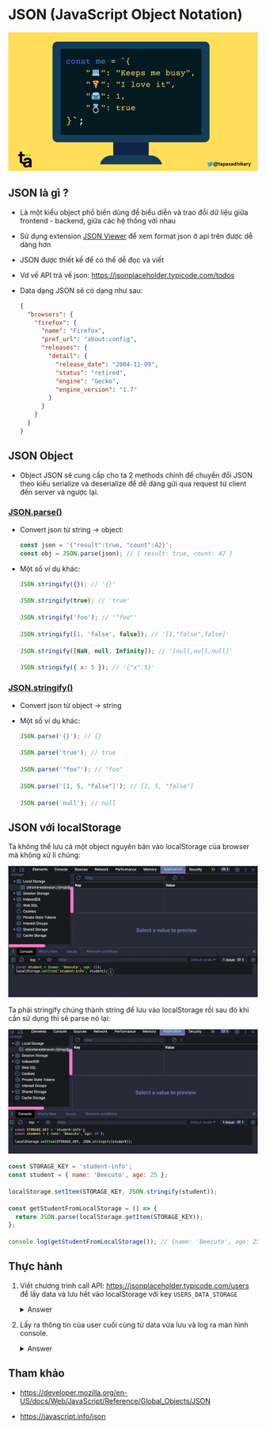 # JSON (JavaScript Object Notation)

![](../images/json-banner.png)

## JSON là gì ?

- Là một kiểu object phổ biến dùng để biểu diễn và trao đổi dữ liệu giữa frontend - backend, giữa các hệ thống với nhau
- Sử dụng extension [JSON Viewer](https://chrome.google.com/webstore/detail/json-viewer/gbmdgpbipfallnflgajpaliibnhdgobh) để xem format json ở api trên được dễ dàng hơn
- JSON được thiết kế để có thể dễ đọc và viết
- Vd về API trả về json: https://jsonplaceholder.typicode.com/todos

- Data dạng JSON sẽ có dạng như sau:

  ```json
  {
    "browsers": {
      "firefox": {
        "name": "Firefox",
        "pref_url": "about:config",
        "releases": {
          "detail": {
            "release_date": "2004-11-09",
            "status": "retired",
            "engine": "Gecko",
            "engine_version": "1.7"
          }
        }
      }
    }
  }
  ```

## JSON Object

- Object JSON sẽ cung cấp cho ta 2 methods chính để chuyển đổi JSON theo kiểu serialize và deserialize để dễ dàng gửi qua request từ client đến server và ngược lại.

### [JSON.parse()](https://developer.mozilla.org/en-US/docs/Web/JavaScript/Reference/Global_Objects/JSON/parse)

- Convert json từ string -> object:

  ```js
  const json = '{"result":true, "count":42}';
  const obj = JSON.parse(json); // { result: true, count: 42 }
  ```

- Một số ví dụ khác:

  ```js
  JSON.stringify({}); // '{}'

  JSON.stringify(true); // 'true'

  JSON.stringify('foo'); // '"foo"'

  JSON.stringify([1, 'false', false]); // '[1,"false",false]'

  JSON.stringify([NaN, null, Infinity]); // '[null,null,null]'

  JSON.stringify({ x: 5 }); // '{"x":5}'
  ```

### [JSON.stringify()](https://developer.mozilla.org/en-US/docs/Web/JavaScript/Reference/Global_Objects/JSON/stringify)

- Convert json từ object -> string

- Một số ví dụ khác:

  ```js
  JSON.parse('{}'); // {}

  JSON.parse('true'); // true

  JSON.parse('"foo"'); // "foo"

  JSON.parse('[1, 5, "false"]'); // [1, 5, "false"]

  JSON.parse('null'); // null
  ```

## JSON với localStorage

Ta không thể lưu cả một object nguyên bản vào localStorage của browser mà không xử lí chúng:

![](../images/save-pure-ob-localstorage.gif)

Ta phải stringify chúng thành string để lưu vào localStorage rồi sau đó khi cần sử dụng thì sẽ parse nó lại:

![](../images/save-stringify-ob-localstorage.gif)

```js
const STORAGE_KEY = 'student-info';
const student = { name: 'Beecuto', age: 25 };

localStorage.setItem(STORAGE_KEY, JSON.stringify(student));

const getStudentFromLocalStorage = () => {
  return JSON.parse(localStorage.getItem(STORAGE_KEY));
};

console.log(getStudentFromLocalStorage()); // {name: 'Beecuto', age: 25}
```

## Thực hành

1. Viết chương trình call API: https://jsonplaceholder.typicode.com/users để lấy data và lưu hết vào localStorage với key `USERS_DATA_STORAGE`

   <details>
     <summary>Answer</summary>
     <br/>

   ```js
   const API_URL = 'https://jsonplaceholder.typicode.com/users';
   const storageKey = 'USERS_DATA_STORAGE';
   fetch(API_URL)
     .then((response) => response.json())
     .then((data) => localStorage.setItem(storageKey, JSON.stringify(data)));
   ```

   </details>

2. Lấy ra thông tin của user cuối cùng từ data vừa lưu và log ra màn hình console.

     <details>
     <summary>Answer</summary>
     <br/>

   ```js
   const storageKey = 'USERS_DATA_STORAGE';
   const usersData = JSON.parse(localStorage.getItem(storageKey)) || [];

   if (usersData.length !== 0) {
     const lastIndex = usersData.length - 1;
     const lastUser = usersData[lastIndex];
     console.log(lastUser);
   } else {
     console.log('Data not found');
   }
   ```

   </details>

## Tham khảo

- https://developer.mozilla.org/en-US/docs/Web/JavaScript/Reference/Global_Objects/JSON

- https://javascript.info/json
